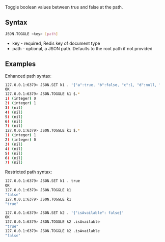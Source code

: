 Toggle boolean values between true and false at the path.

## Syntax

```bash
JSON.TOGGLE <key> [path]
```

* key - required, Redis key of document type
* path - optional, a JSON path. Defaults to the root path if not provided

## Examples

Enhanced path syntax:

```bash
127.0.0.1:6379> JSON.SET k1 . '{"a":true, "b":false, "c":1, "d":null, "e":"foo", "f":[], "g":{}}'
OK
127.0.0.1:6379> JSON.TOGGLE k1 $.*
1) (integer) 0
2) (integer) 1
3) (nil)
4) (nil)
5) (nil)
6) (nil)
7) (nil)
127.0.0.1:6379> JSON.TOGGLE k1 $.*
1) (integer) 1
2) (integer) 0
3) (nil)
4) (nil)
5) (nil)
6) (nil)
7) (nil)
```

Restricted path syntax:

```bash
127.0.0.1:6379> JSON.SET k1 . true
OK
127.0.0.1:6379> JSON.TOGGLE k1
"false"
127.0.0.1:6379> JSON.TOGGLE k1
"true"

127.0.0.1:6379> JSON.SET k2 . '{"isAvailable": false}'
OK
127.0.0.1:6379> JSON.TOGGLE k2 .isAvailable
"true"
127.0.0.1:6379> JSON.TOGGLE k2 .isAvailable
"false"
```
